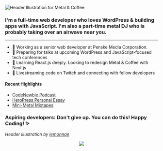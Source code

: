 ![Header Illustration for Metal & Coffee](banner.gif)
### I'm a full-time web developer who loves WordPress & building apps with JavaScript. I'm also a part-time metal DJ who is probably taking over an airwave near you. 
<hr>

- 🔭 Working as a senior web developer at Penske Media Corporation.
- 📝 Preparing for talks at upcoming WordPress and JavaScript-focused tech conferences
- 🌱 Learning React.js deeply. Looking to redesign Metal & Coffee with Next.js
- 👯 Livestreaming code on Twitch and connecting with fellow developers

#### Recent Highlights
- [CodeNewbie Podcast](https://www.codenewbie.org/podcast/what-does-wordpress-development-look-like)
- [HeroPress Personal Essay](https://heropress.com/essays/believe-in-yourself/)
- [Mini-Metal Mixtapes](https://www.mixcloud.com/metalandcoffee/)

### Aspiring developers: Don't give up. You can do this! Happy Coding! ✨

<!-- Add Social Media Icons -->
_Header Illustration by [lemonnae](https://twitter.com/lemonnae)_

<p align="center">
 <a href="https://visitor-badge.glitch.me/">
  <img align="center" src="https://page-views.glitch.me/badge?page_id=metalandcoffee.metalandcoffee">
 </a>
</p>
